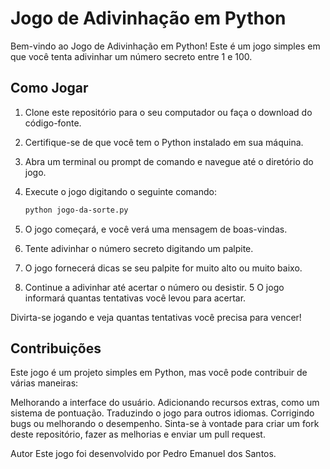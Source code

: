# Jogo de Adivinhação em Python

Bem-vindo ao Jogo de Adivinhação em Python! Este é um jogo simples em que você tenta adivinhar um número secreto entre 1 e 100.

## Como Jogar

1. Clone este repositório para o seu computador ou faça o download do código-fonte.
2. Certifique-se de que você tem o Python instalado em sua máquina.
3. Abra um terminal ou prompt de comando e navegue até o diretório do jogo.
4. Execute o jogo digitando o seguinte comando:

   ```bash
   python jogo-da-sorte.py

1. O jogo começará, e você verá uma mensagem de boas-vindas.
2. Tente adivinhar o número secreto digitando um palpite.
3. O jogo fornecerá dicas se seu palpite for muito alto ou muito baixo.
4. Continue a adivinhar até acertar o número ou desistir.
5 O jogo informará quantas tentativas você levou para acertar.

Divirta-se jogando e veja quantas tentativas você precisa para vencer!

## Contribuições
Este jogo é um projeto simples em Python, mas você pode contribuir de várias maneiras:

Melhorando a interface do usuário.
Adicionando recursos extras, como um sistema de pontuação.
Traduzindo o jogo para outros idiomas.
Corrigindo bugs ou melhorando o desempenho.
Sinta-se à vontade para criar um fork deste repositório, fazer as melhorias e enviar um pull request.

Autor
Este jogo foi desenvolvido por Pedro Emanuel dos Santos.
